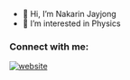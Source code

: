 - 👋 Hi, I’m Nakarin Jayjong
- 👀 I’m interested in Physics

### Connect with me:

[![website](./img/linkedin-light.svg)](https://www.linkedin.com/in/nakarin-jayjong-26b963207/)
&nbsp;&nbsp;
